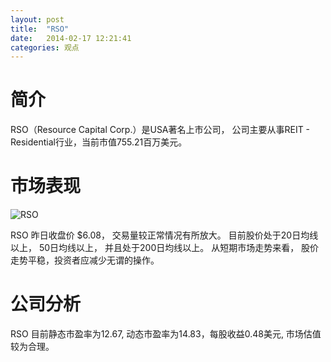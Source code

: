 ```yaml
---
layout: post
title:  "RSO"
date:   2014-02-17 12:21:41
categories: 观点
---
```


# 简介
RSO（Resource Capital Corp.）是USA著名上市公司，
公司主要从事REIT - Residential行业，当前市值755.21百万美元。

# 市场表现

![RSO](http://finviz.com/chart.ashx?t=RSO&ty=c&ta=1&p=d&s=l)

RSO 昨日收盘价 $6.08，
交易量较正常情况有所放大。
目前股价处于20日均线以上，
50日均线以上，
并且处于200日均线以上。
从短期市场走势来看，
股价走势平稳，投资者应减少无谓的操作。

# 公司分析
RSO 目前静态市盈率为12.67, 动态市盈率为14.83，每股收益0.48美元,
市场估值较为合理。
